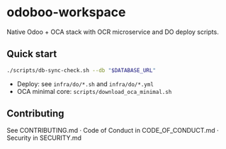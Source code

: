 # odoboo-workspace
Native Odoo + OCA stack with OCR microservice and DO deploy scripts.

## Quick start
```bash
./scripts/db-sync-check.sh --db "$DATABASE_URL"
```

* Deploy: see `infra/do/*.sh` and `infra/do/*.yml`
* OCA minimal core: `scripts/download_oca_minimal.sh`

## Contributing
See CONTRIBUTING.md · Code of Conduct in CODE_OF_CONDUCT.md · Security in SECURITY.md
